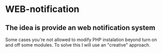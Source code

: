 # WEB-notification
## The idea is provide an web notification system
Some cases you're not allowed to modify PHP instalation beyond turn on and off some modules.
To solve this I will use an "creative" approach.
